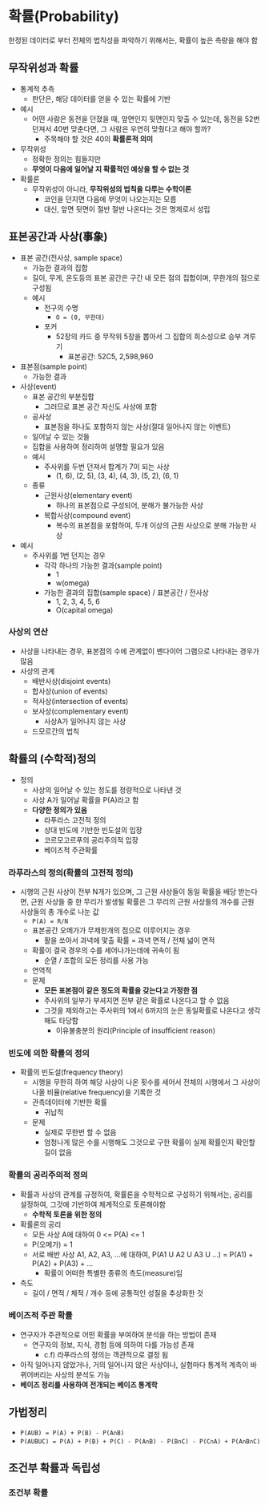# 확률(Probability)

한정된 데이터로 부터 전체의 법칙성을 파악하기 위해서는, 확률이 높은 측량을 해야 함

## 무작위성과 확률

- 통계적 추측
  - 판단은, 해당 데이터를 얻을 수 있는 확률에 기반
- 예시
  - 어떤 사람은 동전을 던졌을 때, 앞면인지 뒷면인지 맞출 수 있는데, 동전을 52번 던져서 40번 맞춘다면, 그 사람은 우연히 맞췄다고 해야 할까?
    - 주목해야 할 것은 40의 **확률론적 의미**
- 무작위성
  - 정확한 정의는 힘들지만
  - **무엇이 다음에 일어날 지 확률적인 예상을 할 수 없는 것**
- 확률론
  - 무작위성이 아니라, **무작위성의 법칙을 다루는 수학이론**
    - 코인을 던지면 다음에 무엇이 나오는지는 모름
    - 대신, 앞면 뒷면이 절반 절반 나온다는 것은 명제로서 성립

## 표본공간과 사상(事象)

- 표본 공간(전사상, sample space)
  - 가능한 결과의 집합
  - 길이, 무게, 온도등의 표본 공간은 구간 내 모든 점의 집합이며, 무한개의 점으로 구성됨
  - 예시
    - 전구의 수명
      - `O = (0, 무한대)`
    - 포커
      - 52장의 카드 중 무작위 5장을 뽑아서 그 집합의 희소성으로 승부 겨루기
        - 표본공간: 52C5, 2,598,960
- 표본점(sample point)
  - 가능한 결과
- 사상(event)
  - 표본 공간의 부분집합
    - 그러므로 표본 공간 자신도 사상에 포함
  - 공사상
    - 표본점을 하나도 포함하지 않는 사상(절대 일어나지 않는 이벤트)
  - 일어날 수 있는 것들
  - 집합을 사용하여 정리하여 설명할 필요가 있음
  - 예시
    - 주사위를 두번 던져서 합계가 7이 되는 사상
      - (1, 6), (2, 5), (3, 4), (4, 3), (5, 2), (6, 1)
  - 종류
    - 근원사상(elementary event)
      - 하나의 표본점으로 구성되어, 분해가 불가능한 사상
    - 복합사상(compound event)
      - 복수의 표본점을 포함하여, 두개 이상의 근원 사상으로 분해 가능한 사상
- 예시
  - 주사위를 1번 던지는 경우
    - 각각 하나의 가능한 결과(sample point)
      - 1
      - w(omega)
    - 가능한 결과의 집합(sample space) / 표본공간 / 전사상
      - 1, 2, 3, 4, 5, 6
      - O(capital omega)

### 사상의 연산

- 사상을 나타내는 경우, 표본점의 수에 관계없이 벤다이어 그램으로 나타내는 경우가 많음
- 사상의 관계
  - 배반사상(disjoint events)
  - 합사상(union of events)
  - 적사상(intersection of events)
  - 보사상(complementary event)
    - 사상A가 일어나지 않는 사상
  - 드모르간의 법칙

## 확률의 (수학적)정의

- 정의
  - 사상의 일어날 수 있는 정도를 정량적으로 나타낸 것
  - 사상 A가 일어날 확률을 P(A)라고 함
  - **다양한 정의가 있음**
    - 라푸라스 고전적 정의
    - 상대 빈도에 기반한 빈도설의 입장
    - 코르모고르푸의 공리주의적 입장
    - 베이즈적 주관확률

### 라푸라스의 정의(확률의 고전적 정의)

- 시행의 근원 사상이 전부 N개가 있으며, 그 근원 사상들이 동일 확률을 배당 받는다면, 근원 사상들 중 한 무리가 발생될 확률은 그 무리의 근원 사상들의 개수를 근원 사상들의 총 개수로 나눈 값
  - `P(A) = R/N`
  - 표본공간 오메가가 무제한개의 점으로 이루어지는 경우
    - 활을 쏘아서 과녁에 맟출 확률 = 과녁 면적 / 전체 넓이 면적
  - 확률이 결국 경우의 수를 세어나가는데에 귀속이 됨
    - 순열 / 조합의 모든 정리를 사용 가능
  - 연역적
  - 문제
    - **모든 표본점이 같은 정도의 확률을 갖는다고 가정한 점**
    - 주사위의 일부가 부셔지면 전부 같은 확률로 나온다고 할 수 없음
    - 그것을 제외하고는 주사위의 1에서 6까지의 눈은 동일확률로 나온다고 생각해도 타당함
      - 이유불충분의 원리(Principle of insufficient reason)

### 빈도에 의한 확률의 정의

- 확률의 빈도설(frequency theory)
  - 시행을 무한히 하여 해당 사상이 나온 횟수를 세어서 전체의 시행에서 그 사상이 나올 비율(relative frequency)을 기록한 것
  - 관측데이터에 기반한 확률
    - 귀납적
  - 문제
    - 실제로 무한번 할 수 없음
    - 엄청나게 많은 수를 시행해도 그것으로 구한 확률이 실제 확률인지 확인할 길이 없음

### 확률의 공리주의적 정의

- 확률과 사상의 관계를 규정하여, 확률론을 수학적으로 구성하기 위해서는, 공리를 설정하여, 그것에 기반하여 체계적으로 토론해야함
  - **수학적 토론을 위한 정의**
- 확률론의 공리
  - 모든 사상 A에 대하여 0 <= P(A) <= 1
  - P(오메가) = 1
  - 서로 배반 사상 A1, A2, A3, ...에 대하여, P(A1 U A2 U A3 U ...) = P(A1) + P(A2) + P(A3) + ...
    - 확률이 어떠한 특별한 종류의 측도(measure)임
- 측도
  - 길이 / 면적 / 체적 / 개수 등에 공통적인 성질을 추상화한 것

### 베이즈적 주관 확률

- 연구자가 주관적으로 어떤 확률을 부여하여 분석을 하는 방법이 존재
  - 연구자의 정보, 지식, 경험 등에 의하여 다를 가능성 존재
    - c.f) 라푸라스의 정의는 객관적으로 결정 됨
- 아직 일어나지 않았거나, 거의 일어나지 않은 사상이나, 실험마다 통계적 계측이 바뀌어버리는 사상의 분석도 가능
- **베이즈 정리를 사용하여 전개되는 베이즈 통계학**

## 가법정리

- `P(AUB) = P(A) + P(B) - P(A∩B)`
- `P(AUBUC) = P(A) + P(B) + P(C) - P(A∩B) - P(B∩C) - P(C∩A) + P(A∩B∩C)`

## 조건부 확률과 독립성

### 조건부 확률
